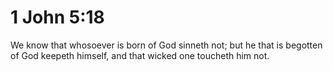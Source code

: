 # 1 John 5:18

We know that whosoever is born of God sinneth not; but he that is begotten of God keepeth himself, and that wicked one toucheth him not.